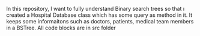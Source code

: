 In this repository, I want to fully understand Binary search trees so that ı created a Hospital Database class which has some query as method in it. It keeps some informaitons such as doctors, patients, medical team members
in a BSTree. All code blocks are in src folder
